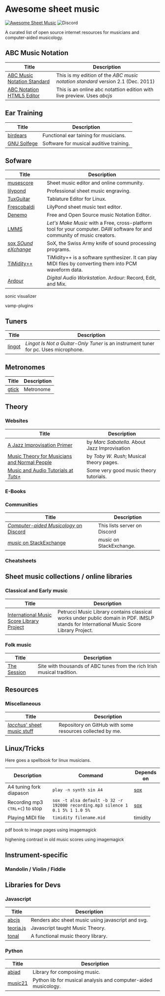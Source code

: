 # Awesome sheet music

[![Awesome Sheet Music](https://img.shields.io/badge/awesome-sheet%20music-blue.svg?style=flat-square&logoWidth=14;&logo=data%3Aimage%2Fpng%3Bbase64%2CiVBORw0KGgoAAAANSUhEUgAAAA4AAAAOCAYAAAAfSC3RAAAABmJLR0QA%2FwD%2FAP%2BgvaeTAAAACXBIWXMAAD2EAAA9hAHVrK90AAAAB3RJTUUH4QYVEQ4dGSq4mgAAAuVJREFUKM8FwUtoHGUAB%2FD%2F983s7CSb7s6%2BsrtJtqbEJA21llgQi4VaCL5QRKXQg6JXEUTqrfQi9CTozYPeUgrtxceh1kbEEEtBeslzTbdrup109r2zMzvZ2Xl8s9%2F4%2B5Hvfg4vOGpzqJf3aCpY%2FfTMi5OvE%2B6mdx%2Fud0YjP5PNxpiuh6X9%2F3I%2F6mzcScvT%2BvjYCUucknhkYSnvNYTvr5169YNLCEMAHKfPvZxwrBZaqoaGWn%2BNBNWlJ4dzn3147n2totckelwZhdr%2B9U%2FOvnnx0kRSgTJdhOBpIPYzSMyE7DaQJEcoFOO5lFK%2BeszcjxblGU%2BUzHosO5%2B6Ek2kQUYuupt3cXxxEoTIYN0WFDGHNnGwvVFGLJ1eXqv%2B8dzJPK%2FRhvbLKwtnzoI7BvyBjqBzCGEiC5ougAgCCJUAymHZPuYWc8J27cGV3c76jOgM9FlwjpE7APMZAscHH%2FYQsBgAhqBvYCyeREgRbm%2FV3aXixLwf6DFxqpCIDpqPQMQIjNoTBLaN9uYO7v30T9h72sHlL1fIV1%2Bvh0mBsp16na6czmUuJM5XaM%2Fo5UEp9JqGeGEO7tBHfGYW73x8kay8%2FTwRvADL02PIClw6shkxbd8sxl%2Fo0yghVl%2FvIyoL0DY30G8ZcKt7kDnDVDGHQbOFNAFZzlC4ozDiub6SofGAWsNIZWh10X7WwtODNsyeh15ZhfVYw6M%2Ft9Do%2B1jdMsPAC%2BEEHCyAy5WCT5VE%2FqDyr4rh0IZlu%2BygZg%2FdaAw2O0KTUWh%2FVXBe4kT1KVgIeAPh1rHxJBdufHsnKJXvXK7slIV61SodNI7iswVRDgnB%2FEuz8IiDvs1xs2yH1Q099oaZfyj5lkRVf4Ta4%2B69vuF6ajeodkRJ2tzroVRq4%2F5v2xiTFahd115ITn5eu23L5on3mBn5O0UNTxB2m%2FIDdZD5hiUW7qcyhd%2B%2F%2BHUNc2%2B9i8OBwFfXDo11Hfjho2t3I4tRIRoYNBAV738fRoHSSCa2GwAAAABJRU5ErkJggg%3D%3D)](https://iacchus.github.io/awesome-sheet-music/)
![Discord](https://img.shields.io/discord/322889507294806028.svg?style=flat-square&label=chat%20on%20discord)


A curated list of open source internet resources for musicians and computer-aided musicology.

## ABC Music Notation

| Title | Description |
| --- | --- |
| [ABC Music Notation Standard](https://iacchus.github.io/abc-music-notation-standard/) | This is my edition of the *ABC music notation standard* version 2.1 (Dec. 2011) |
| [ABC Notation HTML5 Editor](https://iacchus.github.io/musiceditor/) | This is an online abc notattion edition with live preview. Uses *abcjs* |

## Ear Training

| Title | Description |
| --- | --- |
| [birdears](https://github.com/iacchus/birdears) | Functional ear taining for musicians. |
| [GNU Solfege](https://www.gnu.org/software/solfege/solfege.html) | Software for musical auditive training. |

## Sofware

| Title | Description |
| --- | --- |
| [musescore](https://musescore.com/) | Sheet music editor and online community. |
| [lilypond](http://lilypond.org/) | Professional sheet music engraving. |
| [TuxGuitar](https://sourceforge.net/projects/tuxguitar/) | Tablature Editor for Linux. |
| [Frescobaldi](http://frescobaldi.org/) | LilyPond sheet music text editor. |
| [Denemo](http://www.denemo.org/) | Free and Open Source music Notation Editor. |
| [LMMS](https://lmms.io/) | *Let's Make Music* with a Free, cross-platform tool for your computer. DAW software for and community of music creators.  |
| [sox *SOund eXchange*](http://sox.sourceforge.net/) | SoX, the Swiss Army knife of sound processing programs. |
| [TiMidity++](http://timidity.sourceforge.net/) | TiMidity++ is a software synthesizer. It can play MIDI files by converting them into PCM waveform data. |
| [Ardour](https://ardour.org/) | *Digital Audio Workstation*. Ardour: Record, Edit, and Mix. |

sonic visualizer

vamp-plugins

## Tuners

| Title | Description |
| --- | --- |
| [lingot](https://savannah.nongnu.org/projects/lingot) | *Lingot Is Not a Guitar-Only Tuner* is an instrument tuner for pc. Uses microphone. |

## Metronomes

| Title | Description |
| --- | --- |
| [gtick](https://directory.fsf.org/wiki/Gtick) | Metronome |

## Theory

### Websites

| Title | Description  |
| --- | --- |
| [A Jazz Improvisation Primer](http://www.outsideshore.com/music/a-jazz-improvisation-primer/) | by *Marc Sabatella*. About Jazz Improvisation |
| [Music Theory for Musicians and Normal People](http://tobyrush.com/theorypages/index.html) | by *Toby W. Rush*; Musical theory pages. |
| [Music and Audio Tutorials at *Tuts+* ](https://music.tutsplus.com/tutorials) | Some very good music theory tutorials. |

### E-Books

### Communities

| Title | Description |
| --- | --- |
| [*Computer-aided Musicology* on Discord](https://discord.gg/HhaTwn9) | This lists server on Discord |
| [*music* on StackExchange](https://music.stackexchange.com/) | *music* on StackExchange.  |

### Cheatsheets

## Sheet music collections / online libraries

### Classical and Early music

| Title | Description |
| --- | --- |
| [International Music Score Library Project](https://imslp.org/) | Petrucci Music Library contains classical works under public domain in PDF. IMSLP stands for International Music Score Library Project.  |

### Folk music

| Title | Description |
| --- | --- |
| [The Session](https://thesession.org/) | Site with thousands of ABC tunes from the rich Irish musical tradition. |

## Resources

### Miscellaneous

| Title | Description |
| --- | --- |
| [*Iacchus*' sheet music stuff](https://github.com/iacchus/sheet-music-stuff/) | Repository on GitHub with some resources collected by me. |

## Linux/Tricks

Here goes a spellbook for linux musicians.

| Description | Command | Depends on |
| --- | --- | --- |
| A4 tuning fork diapason |`play -n synth sin A4`| [sox](http://sox.sourceforge.net/) |
| Recording mp3 <kbd>CTRL</kbd>+<kbd>C</kbd>) to stop | `sox -t alsa default -b 32 -r 192000 recording.mp3 silence 1 0.1 5% 1 1.0 5%` | [sox](http://sox.sourceforge.net/) |
| Playing MIDI file | `timidity filename.mid` | timidity |

pdf book to image pages using imagemagick

highening contrast in old music scores using imagemagick

## Instrument-specific

### Mandolin / Violin / Fiddle


## Libraries for Devs

### Javascript

| Title | Description |
| --- | --- |
| [abcjs](https://github.com/paulrosen/abcjs/) | Renders abc sheet music using javascript and svg. |
| [teoria.js](https://github.com/saebekassebil/teoria) | Javascript taught Music Theory. |
| [tonal](https://danigb.github.io/tonal/api/) | A functional music theory library. |

### Python

| Title | Description |
| --- | --- |
| [abjad](http://abjad.mbrsi.org/) | Library for composing music. |
| [music21](http://web.mit.edu/music21/) | Python lib for musical analysis and computer-aided musicology. |
